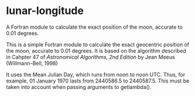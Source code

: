 # lunar-longitude
A Fortran module to calculate the exact position of the moon, accurate to 0.01 degrees.

This is a simple Fortran module to calculate the exact geocentric position of the moon, accurate to 0.01 degrees. It is based on the algorithm described in Cahpter 47 of *Astronomical Algorithms, 2nd Edition* by Jean Meeus (Willmann-Bell, 1998)

It uses the Mean Julian Day, which runs from noon to noon UTC. Thus, for example, 01 January 1970 lasts from 2440586.5 to 2440587.5. This must be taken into account when passing arguments to getlambda().
